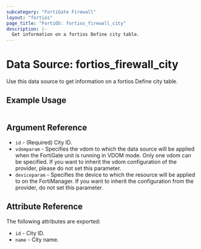 ```yaml
---
subcategory: "FortiGate Firewall"
layout: "fortios"
page_title: "FortiOS: fortios_firewall_city"
description: |-
  Get information on a fortios Define city table.
---
```


# Data Source: fortios_firewall_city
Use this data source to get information on a fortios Define city table.


## Example Usage

```hcl

```

## Argument Reference

* `id` - (Required) City ID.
* `vdomparam` - Specifies the vdom to which the data source will be applied when the FortiGate unit is running in VDOM mode. Only one vdom can be specified. If you want to inherit the vdom configuration of the provider, please do not set this parameter.
* `deviceparam` - Specifies the device to which the resource will be applied to on the FortiManager. If you want to inherit the configuration from the provider, do not set this parameter.

## Attribute Reference

The following attributes are exported:

* `id` - City ID.
* `name` - City name.
